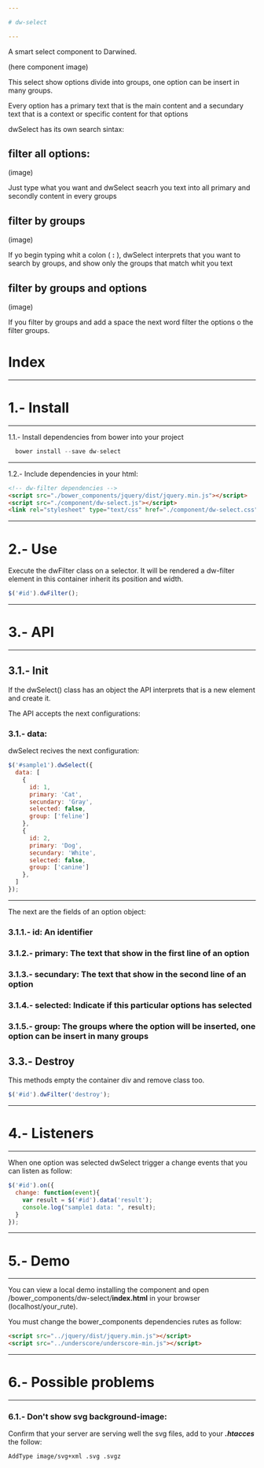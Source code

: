 ```yaml
---

# dw-select

---
```


A smart select component to Darwined.

(here component image)

This select show options divide into groups, one option can be insert in many groups.

Every option has a primary text that is the main content and a secundary text that is a context or specific content for that options

dwSelect has its own search sintax:

## filter all options:

(image)

Just type what you want and dwSelect seacrh you text into all primary and secondly content in every groups

## filter by groups

(image)

If yo begin typing whit a colon ( **:** ), dwSelect interprets that you want to search by groups, and show only the groups that match whit you text

## filter by groups and options

(image)

If you filter by groups and add a space the next word filter the options o the filter groups.


# Index

---

# 1.- Install

---

1.1.- Install dependencies from bower into your project

```javascript
  bower install --save dw-select
```

---

1.2.- Include dependencies in your html:

```html
<!-- dw-filter dependencies -->
<script src="./bower_components/jquery/dist/jquery.min.js"></script>
<script src="./component/dw-select.js"></script>
<link rel="stylesheet" type="text/css" href="./component/dw-select.css">
```

---

# 2.- Use

Execute the dwFilter class on a selector. It will be rendered a dw-filter element in this container inherit its position and width.
```javascript
$('#id').dwFilter();
```

 ---

 # 3.- API

 ---

 ## 3.1.- Init
If the dwSelect() class has an object the API interprets that is a new element and create it.


The API accepts the next configurations:

### 3.1.- data:
dwSelect recives the next configuration:

```javascript
$('#sample1').dwSelect({
  data: [
    {
      id: 1,
      primary: 'Cat',
      secundary: 'Gray',
      selected: false,
      group: ['feline']
    },
    {
      id: 2,
      primary: 'Dog',
      secundary: 'White',
      selected: false,
      group: ['canine']
    },
  ]
});
```

---

The next are the fields of an option object:

### 3.1.1.- id: An identifier

### 3.1.2.- primary: The text that show in the first line of an option

### 3.1.3.- secundary: The text that show in the second line of an option

### 3.1.4.- selected: Indicate if this particular options has selected

### 3.1.5.- group: The groups where the option will be inserted, one option can be insert in many groups


## 3.3.- Destroy
This methods empty the container div and remove class too.
```javascript
$('#id').dwFilter('destroy');
```

---

# 4.- Listeners

---

When one option was selected dwSelect trigger a change events that you can listen as follow:

```javascript
$('#id').on({
  change: function(event){
    var result = $('#id').data('result');
    console.log("sample1 data: ", result);
  }
});
```

---

# 5.- Demo

---

You can view a local demo installing the component and open /bower_components/dw-select/**index.html** in your browser (localhost/your_rute).

You must change the bower_components dependencies rutes as follow:

```html
<script src="../jquery/dist/jquery.min.js"></script>
<script src="../underscore/underscore-min.js"></script>
```

---

# 6.- Possible problems

---

### 6.1.- Don't show svg background-image:

Confirm that your server are serving well the svg files, add to your ***.htacces*** the follow:
```bash
AddType image/svg+xml .svg .svgz
```
